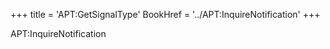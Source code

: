 +++
title = 'APT:GetSignalType'
BookHref = '../APT:InquireNotification'
+++

APT:InquireNotification

